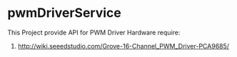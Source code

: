 # pwmDriverService
This Project provide API for PWM Driver
Hardware require:
1. http://wiki.seeedstudio.com/Grove-16-Channel_PWM_Driver-PCA9685/
